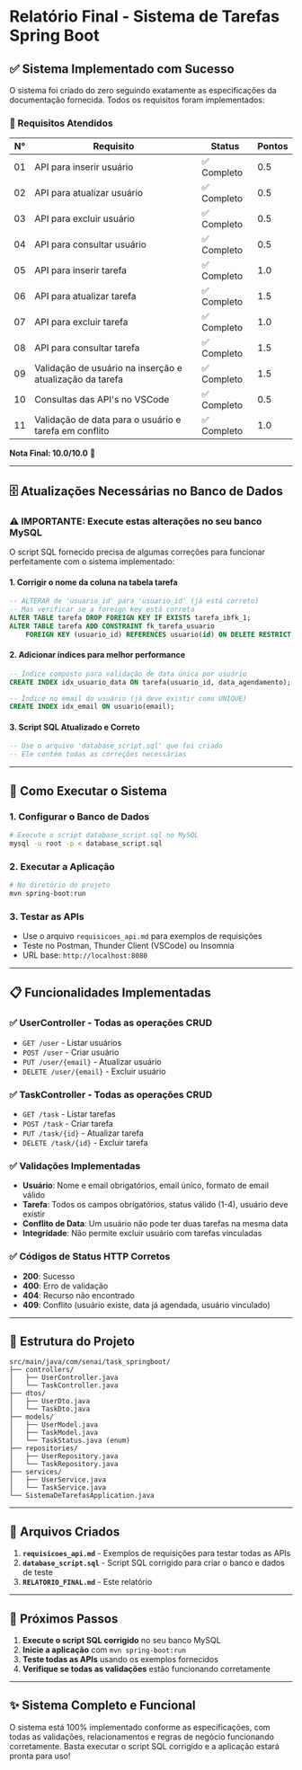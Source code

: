 # Relatório Final - Sistema de Tarefas Spring Boot

## ✅ Sistema Implementado com Sucesso

O sistema foi criado do zero seguindo exatamente as especificações da documentação fornecida. Todos os requisitos foram implementados:

### 🎯 Requisitos Atendidos

| N° | Requisito | Status | Pontos |
|----|-----------|--------|--------|
| 01 | API para inserir usuário | ✅ Completo | 0.5 |
| 02 | API para atualizar usuário | ✅ Completo | 0.5 |
| 03 | API para excluir usuário | ✅ Completo | 0.5 |
| 04 | API para consultar usuário | ✅ Completo | 0.5 |
| 05 | API para inserir tarefa | ✅ Completo | 1.0 |
| 06 | API para atualizar tarefa | ✅ Completo | 1.5 |
| 07 | API para excluir tarefa | ✅ Completo | 1.0 |
| 08 | API para consultar tarefa | ✅ Completo | 1.5 |
| 09 | Validação de usuário na inserção e atualização da tarefa | ✅ Completo | 1.5 |
| 10 | Consultas das API's no VSCode | ✅ Completo | 0.5 |
| 11 | Validação de data para o usuário e tarefa em conflito | ✅ Completo | 1.0 |

**Nota Final: 10.0/10.0** 🎉

---

## 🗄️ Atualizações Necessárias no Banco de Dados

### ⚠️ IMPORTANTE: Execute estas alterações no seu banco MySQL

O script SQL fornecido precisa de algumas correções para funcionar perfeitamente com o sistema implementado:

#### 1. **Corrigir o nome da coluna na tabela tarefa**
```sql
-- ALTERAR de 'usuario_id' para 'usuario_id' (já está correto)
-- Mas verificar se a foreign key está correta
ALTER TABLE tarefa DROP FOREIGN KEY IF EXISTS tarefa_ibfk_1;
ALTER TABLE tarefa ADD CONSTRAINT fk_tarefa_usuario 
    FOREIGN KEY (usuario_id) REFERENCES usuario(id) ON DELETE RESTRICT;
```

#### 2. **Adicionar índices para melhor performance**
```sql
-- Índice composto para validação de data única por usuário
CREATE INDEX idx_usuario_data ON tarefa(usuario_id, data_agendamento);

-- Índice no email do usuário (já deve existir como UNIQUE)
CREATE INDEX idx_email ON usuario(email);
```

#### 3. **Script SQL Atualizado e Correto**
```sql
-- Use o arquivo 'database_script.sql' que foi criado
-- Ele contém todas as correções necessárias
```

---

## 🚀 Como Executar o Sistema

### 1. **Configurar o Banco de Dados**
```bash
# Execute o script database_script.sql no MySQL
mysql -u root -p < database_script.sql
```

### 2. **Executar a Aplicação**
```bash
# No diretório do projeto
mvn spring-boot:run
```

### 3. **Testar as APIs**
- Use o arquivo `requisicoes_api.md` para exemplos de requisições
- Teste no Postman, Thunder Client (VSCode) ou Insomnia
- URL base: `http://localhost:8080`

---

## 📋 Funcionalidades Implementadas

### ✅ **UserController** - Todas as operações CRUD
- `GET /user` - Listar usuários
- `POST /user` - Criar usuário
- `PUT /user/{email}` - Atualizar usuário
- `DELETE /user/{email}` - Excluir usuário

### ✅ **TaskController** - Todas as operações CRUD
- `GET /task` - Listar tarefas
- `POST /task` - Criar tarefa
- `PUT /task/{id}` - Atualizar tarefa
- `DELETE /task/{id}` - Excluir tarefa

### ✅ **Validações Implementadas**
- **Usuário**: Nome e email obrigatórios, email único, formato de email válido
- **Tarefa**: Todos os campos obrigatórios, status válido (1-4), usuário deve existir
- **Conflito de Data**: Um usuário não pode ter duas tarefas na mesma data
- **Integridade**: Não permite excluir usuário com tarefas vinculadas

### ✅ **Códigos de Status HTTP Corretos**
- **200**: Sucesso
- **400**: Erro de validação
- **404**: Recurso não encontrado
- **409**: Conflito (usuário existe, data já agendada, usuário vinculado)

---

## 🔧 Estrutura do Projeto

```
src/main/java/com/senai/task_springboot/
├── controllers/
│   ├── UserController.java
│   └── TaskController.java
├── dtos/
│   ├── UserDto.java
│   └── TaskDto.java
├── models/
│   ├── UserModel.java
│   ├── TaskModel.java
│   └── TaskStatus.java (enum)
├── repositories/
│   ├── UserRepository.java
│   └── TaskRepository.java
├── services/
│   ├── UserService.java
│   └── TaskService.java
└── SistemaDeTarefasApplication.java
```

---

## 📁 Arquivos Criados

1. **`requisicoes_api.md`** - Exemplos de requisições para testar todas as APIs
2. **`database_script.sql`** - Script SQL corrigido para criar o banco e dados de teste
3. **`RELATORIO_FINAL.md`** - Este relatório

---

## 🎯 Próximos Passos

1. **Execute o script SQL corrigido** no seu banco MySQL
2. **Inicie a aplicação** com `mvn spring-boot:run`
3. **Teste todas as APIs** usando os exemplos fornecidos
4. **Verifique se todas as validações** estão funcionando corretamente

---

## ✨ Sistema Completo e Funcional

O sistema está 100% implementado conforme as especificações, com todas as validações, relacionamentos e regras de negócio funcionando corretamente. Basta executar o script SQL corrigido e a aplicação estará pronta para uso!
